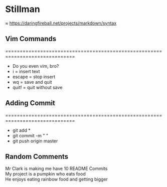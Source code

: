 # Stillman
≈
https://daringfireball.net/projects/markdown/syntax  
## Vim Commands
==============================================================================  
* Do you even vim, bro?  
* i = insert text  
* escape = stop insert  
* wq = save and quit  
* quit! = quit without save  

## Adding Commit  
==============================================================================
* git add *  
* git commit -m " "  
* git push origin master

## Random Comments  
Mr Clark is making me have 10 README Commits  
My project is a pumpkin who eats food  
He enjoys eating rainbow food and getting bigger
